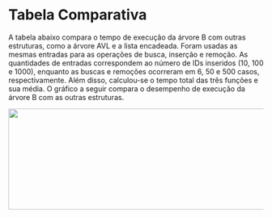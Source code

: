 # Tabela Comparativa

A tabela abaixo compara o tempo de execução da árvore B com outras estruturas,
como a árvore AVL e a lista encadeada. Foram usadas as mesmas entradas
para as operações de busca, inserção e remoção. As quantidades de entradas
correspondem ao número de IDs inseridos (10, 100 e 1000), enquanto as buscas e
remoções ocorreram em 6, 50 e 500 casos, respectivamente. Além disso, calculou-se o
tempo total das três funções e sua média. O gráfico a seguir compara o desempenho de
execução da árvore B com as outras estruturas.

<p align="center">
  <img src="https://drive.google.com/uc?export=view&id=1dJpXLWyuHATM8UvexgrX56lIyKk-nvr3" height="200"  width="600"/>
</p>
